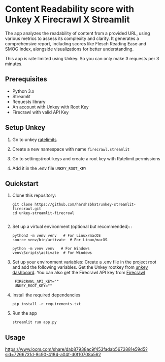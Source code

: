 # Content Readability score with Unkey X Firecrawl X Streamlit

The app analyzes the readability of content from a provided URL, using various metrics to assess its complexity and clarity. It generates a comprehensive report, including scores like Flesch Reading Ease and SMOG Index, alongside visualizations for better understanding.

This app is rate limited using Unkey. So you can only make 3 requests per 3 minutes.

## Prerequisites

- Python 3.x
- Streamlit
- Requests library
- An account with Unkey with Root Key
- Firecrawl with valid API Key

## Setup Unkey 

1. Go to unkey [ratelimits](https://app.unkey.com/ratelimits)

2. Create a new namespace with name `firecrawl.streamlit`

3. Go to settings/root-keys and create a root key with Ratelimit permissions

4. Add it in the .env file `UNKEY_ROOT_KEY`


## Quickstart

1. Clone this repository:
   
   ```
   git clone https://github.com/harshsbhat/unkey-streamlit-firecrawl.git
   cd unkey-streamlit-firecrawl


3. Set up a virtual environment (optional but recommended): :
   ```
   python3 -m venv venv   # For Linux/macOS
   source venv/bin/activate  # For Linux/macOS

   python -m venv venv   # For Windows
   venv\Scripts\activate  # For Windows

4. Set up your environment variables: Create a .env file in the project root and add the following variables.
Get the Unkey rootkey from [unkey dashboard](http://app.unkey.com/). You can also get the Firecrawl API key from [Firecrawl](https://www.firecrawl.dev/)


   ```
    FIRECRAWL_API_KEY=""
    UNKEY_ROOT_KEY=""
   ```

5. Install the required dependencies


   ```
   pip install -r requirements.txt
   ```

6. Run the app

   ```
   streamlit run app.py
   ```

## Usage

https://www.loom.com/share/dab87938ac9f453fadab5673881e59d5?sid=7266731d-8c90-4184-a04f-d0f10708a562